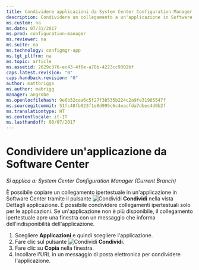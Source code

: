 ```yaml
---
title: Condividere applicazioni da System Center Configuration Manager | Microsoft Docs
description: Condividere un collegamento a un'applicazione in Software Center in System Center Configuration Manager.
ms.custom: na
ms.date: 07/31/2017
ms.prod: configuration-manager
ms.reviewer: na
ms.suite: na
ms.technology: configmgr-app
ms.tgt_pltfrm: na
ms.topic: article
ms.assetid: 2629c376-ec43-4f0e-a78b-4223cc9302bf
caps.latest.revision: "0"
caps.handback.revision: "0"
author: mattbriggs
ms.author: mabrigg
manager: angrobe
ms.openlocfilehash: 9e6b32caa6c5f27f3b535b224c2a9fe31905547f
ms.sourcegitcommit: 51fc48fb023f1e8d995c6c4eacfda7dbec4d0b2f
ms.translationtype: HT
ms.contentlocale: it-IT
ms.lasthandoff: 08/07/2017
---
```

# <a name="share-an-application-from-software-center"></a>Condividere un'applicazione da Software Center

*Si applica a: System Center Configuration Manager (Current Branch)*<!-- 1706 -->

È possibile copiare un collegamento ipertestuale in un'applicazione in Software Center tramite il pulsante ![Condividi](media/share15.png) **Condividi** nella vista Dettagli applicazione. È possibile condividere collegamenti ipertestuali solo per le applicazioni. Se un'applicazione non è più disponibile, il collegamento ipertestuale apre una finestra con un messaggio che informa dell'indisponibilità dell'applicazione.

1. Scegliere **Applicazioni** e quindi scegliere l'applicazione.
2. Fare clic sul pulsante ![Condividi](media/share15.png) **Condividi**.
3. Fare clic su **Copia** nella finestra.
4. Incollare l'URL in un messaggio di posta elettronica per condividere l'applicazione.